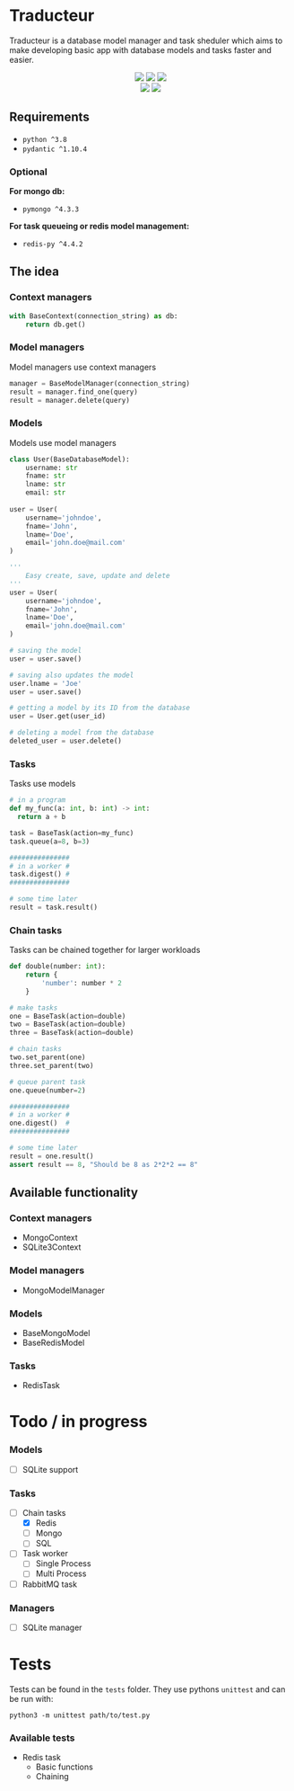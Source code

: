 # Traducteur
Traducteur is a database model manager and task sheduler which aims to make developing basic app with database models and tasks faster and easier.


<div align="center">
    <img src="https://img.shields.io/pypi/v/traducteur"/>
    <img src="https://img.shields.io/pypi/dm/traducteur"/>
    <img src="https://img.shields.io/github/actions/workflow/status/seppedelanghe/traducteur/tests.yaml?label=tests" />
    <br/>
    <img src="https://img.shields.io/pypi/pyversions/traducteur"/>
    <img src="https://img.shields.io/github/languages/code-size/seppedelanghe/traducteur"/>
</div>

## Requirements
- `python ^3.8`
- `pydantic ^1.10.4`


### Optional
__For mongo db:__
- `pymongo ^4.3.3`

__For task queueing or redis model management:__
- `redis-py ^4.4.2`

## The idea

### Context managers
```python
with BaseContext(connection_string) as db:
    return db.get()
```

### Model managers
Model managers use context managers
```python
manager = BaseModelManager(connection_string)
result = manager.find_one(query)
result = manager.delete(query)
```

### Models
Models use model managers
```python
class User(BaseDatabaseModel):
    username: str
    fname: str
    lname: str
    email: str
    
user = User(
    username='johndoe',
    fname='John',
    lname='Doe',
    email='john.doe@mail.com'
)

'''
    Easy create, save, update and delete
'''
user = User(
    username='johndoe',
    fname='John',
    lname='Doe',
    email='john.doe@mail.com'
)

# saving the model
user = user.save()

# saving also updates the model
user.lname = 'Joe'
user = user.save()

# getting a model by its ID from the database
user = User.get(user_id)

# deleting a model from the database
deleted_user = user.delete()
```

### Tasks
Tasks use models
```python
# in a program
def my_func(a: int, b: int) -> int:
  return a + b

task = BaseTask(action=my_func)
task.queue(a=8, b=3)

###############
# in a worker #
task.digest() #
###############

# some time later
result = task.result()
```

### Chain tasks
Tasks can be chained together for larger workloads
```python
def double(number: int):
    return {
        'number': number * 2
    }

# make tasks
one = BaseTask(action=double)
two = BaseTask(action=double)
three = BaseTask(action=double)

# chain tasks
two.set_parent(one)
three.set_parent(two)

# queue parent task
one.queue(number=2)

###############
# in a worker #
one.digest()  #
###############

# some time later
result = one.result()
assert result == 8, "Should be 8 as 2*2*2 == 8"
```


## Available functionality

### Context managers
- MongoContext
- SQLite3Context


### Model managers
- MongoModelManager

### Models
- BaseMongoModel
- BaseRedisModel

### Tasks
- RedisTask

# Todo / in progress

### Models
- [ ] SQLite support

### Tasks
- [ ] Chain tasks
    - [x] Redis
    - [ ] Mongo
    - [ ] SQL
- [ ] Task worker
  	- [ ] Single Process
    - [ ] Multi Process
- [ ] RabbitMQ task

### Managers
- [ ] SQLite manager


# Tests

Tests can be found in the `tests` folder. They use pythons `unittest` and can be run with:
```
python3 -m unittest path/to/test.py
```

### Available tests
- Redis task
    - Basic functions
    - Chaining